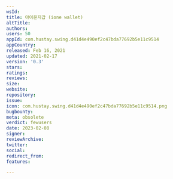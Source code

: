 ```yaml
---
wsId: 
title: 아이온지갑 (ione wallet)
altTitle: 
authors: 
users: 50
appId: com.hustay.swing.d41d4e490ef2c47bda77692b5e11c9514
appCountry: 
released: Feb 16, 2021
updated: 2021-02-17
version: '0.3'
stars: 
ratings: 
reviews: 
size: 
website: 
repository: 
issue: 
icon: com.hustay.swing.d41d4e490ef2c47bda77692b5e11c9514.png
bugbounty: 
meta: obsolete
verdict: fewusers
date: 2023-02-08
signer: 
reviewArchive: 
twitter: 
social: 
redirect_from: 
features: 

---
```


